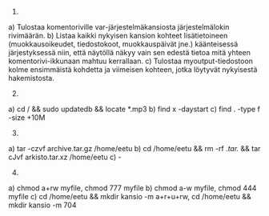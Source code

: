 1. 

a) Tulostaa komentoriville var-järjestelmäkansiosta järjestelmälokin rivimäärän. 
b) Listaa kaikki nykyisen kansion kohteet lisätietoineen (muokkausoikeudet, tiedostokoot, muokkauspäivät jne.) käänteisessä järjestyksessä niin, että näytöllä näkyy vain sen edestä tietoa mitä yhteen komentorivi-ikkunaan mahtuu kerrallaan.
c) Tulostaa myoutput-tiedostoon kolme ensimmäistä kohdetta ja viimeisen kohteen, jotka löytyvät nykyisestä hakemistosta. 

2.

a) cd / && sudo updatedb && locate *.mp3
b) find x -daystart
c) find . -type f -size +10M

3. 

a) tar -czvf archive.tar.gz /home/eetu
b) cd /home/eetu && rm -rf *.tar.* && tar cJvf arkisto.tar.xz /home/eetu
c) -

4. 

a) chmod a+rw myfile, chmod 777 myfile
b) chmod a-w myfile, chmod 444 myfile
c) cd /home/eetu && mkdir kansio -m a+r+u+rw, cd /home/eetu && mkdir kansio -m 704 
